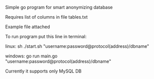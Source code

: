 Simple go program for smart anonymizing database

Requires list of columns in file tables.txt

Example file attached

To run program put this line in terminal:

linux:
sh ./start.sh "username:password@protocol(address)/dbname"

windows:
go run main.go "username:password@protocol(address)/dbname"

Currently it supports only MySQL DB
